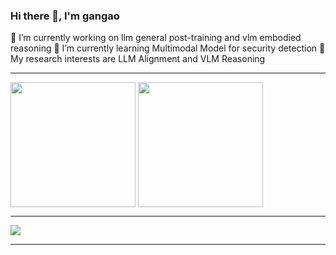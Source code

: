 ### Hi there 👋, I'm gangao

  🔭 I’m currently working on llm general post-training and vlm embodied reasoning
  🌱 I’m currently learning Multimodal Model for security detection
  🧠 My research interests are LLM Alignment and VLM Reasoning
<!--
[Retrival LLMs](https:github.com/iGangao/QAsystem)
**iGangao/iGangao** is a ✨ _special_ ✨ repository because its `README.md` (this file) appears on your GitHub profile.

Here are some ideas to get you started:

- 🔭 I’m currently working on ...
- 🌱 I’m currently learning ...
- 👯 I’m looking to collaborate on ...
- 🤔 I’m looking for help with ...
- 💬 Ask me about ...
- 📫 How to reach me: ...
- 😄 Pronouns: ...
- ⚡ Fun fact: ...
-->

---

<div>
<img height=200px align="center" src="https://github-readme-stats.vercel.app/api?username=iGangao&show_icons=true&title_color=fff&icon_color=79ff97&text_color=9f9f9f&bg_color=151515" />
<img height=200px align="center" src="https://github-readme-stats-git-masterrstaa-rickstaa.vercel.app/api/top-langs/?username=iGangao&show_icons=true&title_color=fff&icon_color=79ff97&text_color=9f9f9f&bg_color=151515" />
</div>

---

![](https://komarev.com/ghpvc/?username=iGangao&style=for-the-badge)

--- 
